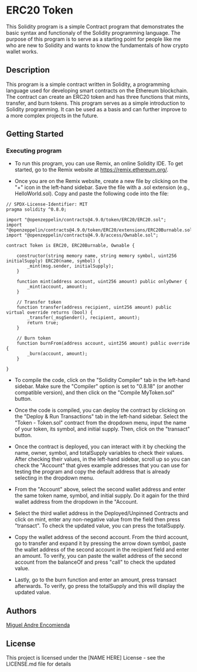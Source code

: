 # ERC20 Token

This Solidity program is a simple Contract program that demonstrates the basic syntax and functionaly of the Solidity programming language. The purpose of this program is to serve as a starting point for people like me who are new to Solidity and wants to know the fundamentals of how crypto wallet works.

## Description

This program is a simple contract written in Solidity, a programming language used for developing smart contracts on the Ethereum blockchain. The contract can create an ERC20 token and has three functions that mints, transfer, and burn tokens. This program serves as a simple introduction to Solidity programming. It can be used as a basis and can further improve to a more complex projects in the future.

## Getting Started

### Executing program

* To run this program, you can use Remix, an online Solidity IDE. To get started, go to the Remix website at https://remix.ethereum.org/.

* Once you are on the Remix website, create a new file by clicking on the "+" icon in the left-hand sidebar. Save the file with a .sol extension (e.g., HelloWorld.sol). Copy and paste the following code into the file:

```
// SPDX-License-Identifier: MIT
pragma solidity ^0.8.0;

import "@openzeppelin/contracts@4.9.0/token/ERC20/ERC20.sol";
import "@openzeppelin/contracts@4.9.0/token/ERC20/extensions/ERC20Burnable.sol";
import "@openzeppelin/contracts@4.9.0/access/Ownable.sol";

contract Token is ERC20, ERC20Burnable, Ownable {
    
    constructor(string memory name, string memory symbol, uint256 initialSupply) ERC20(name, symbol) {
        _mint(msg.sender, initialSupply);
    }

    function mint(address account, uint256 amount) public onlyOwner {
        _mint(account, amount);
    }

    // Transfer token
    function transfer(address recipient, uint256 amount) public virtual override returns (bool) {
        _transfer(_msgSender(), recipient, amount);
        return true;
    }

    // Burn token
    function burnFrom(address account, uint256 amount) public override  {
        _burn(account, amount);
    }

}
```

* To compile the code, click on the "Solidity Compiler" tab in the left-hand sidebar. Make sure the "Compiler" option is set to "0.8.18" (or another compatible version), and then click on the "Compile MyToken.sol" button.

* Once the code is compiled, you can deploy the contract by clicking on the "Deploy & Run Transactions" tab in the left-hand sidebar. Select the "Token - Token.sol" contract from the dropdown menu, input the name of your token, its symbol, and initial supply. Then, click on the "transact" button.

* Once the contract is deployed, you can interact with it by checking the name, owner, symbol, and totalSupply variables to check their values. After checking their values, in the left-hand sidebar, scroll up so you can check the "Account" that gives example addresses that you can use for testing the program and copy the default address that is already selecting in the dropdown menu.

* From the "Account" above, select the second wallet address and enter the same token name, symbol, and initial supply. Do it again for the third wallet address from the dropdown in the "Account.

* Select the third wallet address in the Deployed/Unpinned Contracts and click on mint, enter any non-negative value from the field then press "transact". To check the updated value, you can press the totalSupply.

* Copy the wallet address of the second account. From the third account, go to transfer and expand it by pressing the arrow down symbol, paste the wallet address of the second account in the recipient field and enter an amount. To verify, you can paste the wallet address of the second account from the balanceOf and press "call" to check the updated value.

* Lastly, go to the burn function and enter an amount, press transact afterwards. To verify, go press the totalSupply and this will display the updated value.

## Authors

[Miguel Andre Encomienda](https://www.linkedin.com/in/miguel-encomienda-526593292/)


## License

This project is licensed under the [NAME HERE] License - see the LICENSE.md file for details